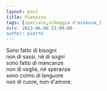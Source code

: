 ```yaml
---
layout: post
title: Pienezza
tags: [speciale,scheggia d'essenza,]
date: 2012-06-08 23:09:00
author: pietro
---
```

Sono fatto di bisogni<br/>non di sassi, né di sogni<br/>sono fatto di mancanze<br/>non di voglie, né speranze<br/>sono colmo di languore<br/>non di cuore, non d'amore.<br/>
